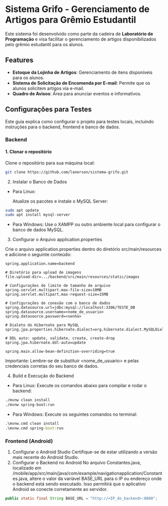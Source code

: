 # Sistema Grifo - Gerenciamento de Artigos para Grêmio Estudantil

Este sistema foi desenvolvido como parte da cadeira de **Laboratório de Programação** e visa facilitar o gerenciamento de artigos disponibilizados pelo grêmio estudantil para os alunos.

## Features

- **Estoque da Lojinha de Artigos**: Gerenciamento de itens disponíveis para os alunos.
- **Sistema de Solicitação de Encomenda por E-mail**: Permite que os alunos solicitem artigos via e-mail.
- **Quadro de Avisos**: Área para anunciar eventos e informativos.

## Configurações para Testes

Este guia explica como configurar o projeto para testes locais, incluindo instruções para o backend, frontend e banco de dados.

### Backend

#### 1. Clonar o repositório

Clone o repositório para sua máquina local:

```bash
git clone https://github.com/lanerson/sistema-grifo.git
```
2. Instalar o Banco de Dados

- Para Linux:

    Atualize os pacotes e instale o MySQL Server:
```bash
sudo apt update
sudo apt install mysql-server
```
- Para Windows:
    Use o XAMPP ou outro ambiente local para configurar o banco de dados MySQL.

3. Configurar o Arquivo application.properties

Crie o arquivo application.properties dentro do diretório src/main/resources e adicione o seguinte conteúdo:
```
spring.application.name=backend

# Diretório para upload de imagens
file.upload-dir=.../backend/src/main/resources/static/images

# Configurações de limite de tamanho de arquivo
spring.servlet.multipart.max-file-size=10MB
spring.servlet.multipart.max-request-size=15MB

# Configurações de conexão com o banco de dados
spring.datasource.url=jdbc:mysql://localhost:3306/TESTE_DB
spring.datasource.username=<nome_de_usuario>
spring.datasource.password=<senha>

# Dialeto do Hibernate para MySQL
spring.jpa.properties.hibernate.dialect=org.hibernate.dialect.MySQLDialect

# DDL auto: update, validate, create, create-drop
spring.jpa.hibernate.ddl-auto=update

spring.main.allow-bean-definition-overriding=true
```
Importante: Lembre-se de substituir <nome_de_usuario> e <senha> pelas credenciais corretas do seu banco de dados.

4. Build e Execução do Backend

- Para Linux:
    Execute os comandos abaixo para compilar e rodar o backend:
```bash
./mvnw clean install
./mvnw spring-boot:run
```
- Para Windows:
    Execute os seguintes comandos no terminal:
```cmd
.\mvnw.cmd clean install
.\mvnw.cmd spring-boot:run
```
### Frontend (Android)
1. Configurar o Android Studio
    Certifique-se de estar utilizando a versão mais recente do Android Studio.
2. Configurar o Backend no Android
    No arquivo Constantes.java, localizado em /mobile/app/src/main/java/com/example/navigationapplication/Constantes.java, altere o valor da variável BASE_URL para o IP ou endereço onde o backend está sendo executado. Isso permitirá que o aplicativo Android se conecte corretamente ao servidor.
```java
public static final String BASE_URL = "http://<IP_do_backend>:8080";

```

